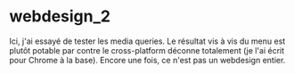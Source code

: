 # webdesign_2
Ici, j'ai essayé de tester les media queries. Le résultat vis à vis du menu est plutôt potable par contre le cross-platform déconne totalement (je l'ai écrit pour Chrome à la base).
Encore une fois, ce n'est pas un webdesign entier.
